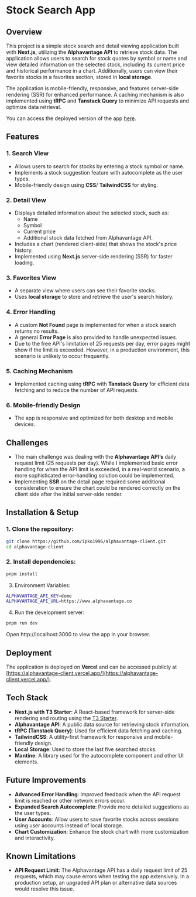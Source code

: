 # Stock Search App

## Overview

This project is a simple stock search and detail viewing application built with **Next.js**, utilizing the **Alphavantage API** to retrieve stock data. The application allows users to search for stock quotes by symbol or name and view detailed information on the selected stock, including its current price and historical performance in a chart. Additionally, users can view their favorite stocks in a favorites section, stored in **local storage**.

The application is mobile-friendly, responsive, and features server-side rendering (SSR) for enhanced performance. A caching mechanism is also implemented using **tRPC** and **Tanstack Query** to minimize API requests and optimize data retrieval.

You can access the deployed version of the app [here](https://alphavantage-client.vercel.app/).

## Features

### 1. **Search View**
   - Allows users to search for stocks by entering a stock symbol or name.
   - Implements a stock suggestion feature with autocomplete as the user types.
   - Mobile-friendly design using **CSS**/ **TailwindCSS** for styling.

### 2. **Detail View**
   - Displays detailed information about the selected stock, such as:
     - Name
     - Symbol
     - Current price
     - Additional stock data fetched from Alphavantage API.
   - Includes a chart (rendered client-side) that shows the stock's price history.
   - Implemented using **Next.js** server-side rendering (SSR) for faster loading.
   
### 3. **Favorites View**
   - A separate view where users can see their favorite stocks.
   - Uses **local storage** to store and retrieve the user's search history.

### 4. **Error Handling**
   - A custom **Not Found** page is implemented for when a stock search returns no results.
   - A general **Error Page** is also provided to handle unexpected issues.
   - Due to the free API's limitation of 25 requests per day, error pages might show if the limit is exceeded. However, in a production environment, this scenario is unlikely to occur frequently.

### 5. **Caching Mechanism**
   - Implemented caching using **tRPC** with **Tanstack Query** for efficient data fetching and to reduce the number of API requests.

### 6. **Mobile-friendly Design**
   - The app is responsive and optimized for both desktop and mobile devices.

## Challenges
- The main challenge was dealing with the **Alphavantage API’s** daily request limit (25 requests per day). While I implemented basic error handling for when the API limit is exceeded, in a real-world scenario, a more sophisticated error-handling solution could be implemented.
- Implementing **SSR** on the detail page required some additional consideration to ensure the chart could be rendered correctly on the client side after the initial server-side render.

## Installation & Setup

### 1. Clone the repository:
```bash
git clone https://github.com/ipko1996/alphavantage-client.git
cd alphavantage-client
```

### 2. Install dependencies:
```bash
pnpm install
```

3. Environment Variables:
```bash
ALPHAVANTAGE_API_KEY=demo
ALPHAVANTAGE_API_URL=https://www.alphavantage.co
```

4. Run the development server:
```bash
pnpm run dev
```

Open http://localhost:3000 to view the app in your browser.

## Deployment

The application is deployed on **Vercel** and can be accessed publicly at [https://alphavantage-client.vercel.app/](https://alphavantage-client.vercel.app/).

## Tech Stack

- **Next.js with T3 Starter**: A React-based framework for server-side rendering and routing using the [T3 Starter](https://create.t3.gg/).
- **Alphavantage API**: A public data source for retrieving stock information.
- **tRPC (Tanstack Query)**: Used for efficient data fetching and caching.
- **TailwindCSS**: A utility-first framework for responsive and mobile-friendly design.
- **Local Storage**: Used to store the last five searched stocks.
- **Mantine**: A library used for the autocomplete component and other UI elements.

## Future Improvements

- **Advanced Error Handling**: Improved feedback when the API request limit is reached or other network errors occur.
- **Expanded Search Autocomplete**: Provide more detailed suggestions as the user types.
- **User Accounts**: Allow users to save favorite stocks across sessions using user accounts instead of local storage.
- **Chart Customization**: Enhance the stock chart with more customization and interactivity.

## Known Limitations

- **API Request Limit**: The Alphavantage API has a daily request limit of 25 requests, which may cause errors when testing the app extensively. In a production setup, an upgraded API plan or alternative data sources would resolve this issue.
